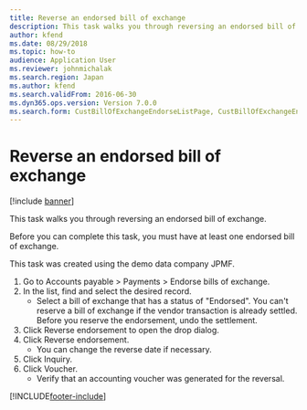 ```yaml
---
title: Reverse an endorsed bill of exchange
description: This task walks you through reversing an endorsed bill of exchange.
author: kfend
ms.date: 08/29/2018
ms.topic: how-to
audience: Application User
ms.reviewer: johnmichalak
ms.search.region: Japan
ms.author: kfend
ms.search.validFrom: 2016-06-30
ms.dyn365.ops.version: Version 7.0.0
ms.search.form: CustBillOfExchangeEndorseListPage, CustBillOfExchangeEndorseReverse, LedgerTransVoucher
---
```

# Reverse an endorsed bill of exchange

[!include [banner](../../includes/banner.md)]

This task walks you through reversing an endorsed bill of exchange.

Before you can complete this task, you must have at least one endorsed bill of exchange. 

This task was created using the demo data company JPMF.

1. Go to Accounts payable > Payments > Endorse bills of exchange.
2. In the list, find and select the desired record.
    * Select a bill of exchange that has a status of "Endorsed". You can't reserve a bill of exchange if the vendor transaction is already settled. Before you reserve the endorsement, undo the settlement.  
3. Click Reverse endorsement to open the drop dialog.
4. Click Reverse endorsement.
    * You can change the reverse date if necessary.  
5. Click Inquiry.
6. Click Voucher.
    * Verify that an accounting voucher was generated for the reversal.  



[!INCLUDE[footer-include](../../../includes/footer-banner.md)]
